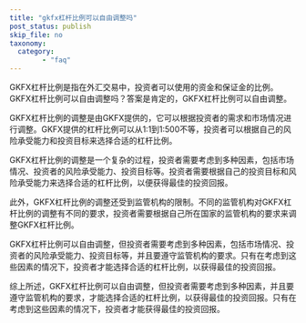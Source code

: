```yaml
---
title: "gkfx杠杆比例可以自由调整吗"
post_status: publish
skip_file: no
taxonomy:
  category:
        - "faq"
---
```


GKFX杠杆比例是指在外汇交易中，投资者可以使用的资金和保证金的比例。GKFX杠杆比例可以自由调整吗？答案是肯定的，GKFX杠杆比例可以自由调整。

GKFX杠杆比例的调整是由GKFX提供的，它可以根据投资者的需求和市场情况进行调整。GKFX提供的杠杆比例可以从1:1到1:500不等，投资者可以根据自己的风险承受能力和投资目标来选择合适的杠杆比例。

GKFX杠杆比例的调整是一个复杂的过程，投资者需要考虑到多种因素，包括市场情况、投资者的风险承受能力、投资目标等。投资者需要根据自己的投资目标和风险承受能力来选择合适的杠杆比例，以便获得最佳的投资回报。

此外，GKFX杠杆比例的调整还受到监管机构的限制。不同的监管机构对GKFX杠杆比例的调整有不同的要求，投资者需要根据自己所在国家的监管机构的要求来调整GKFX杠杆比例。

GKFX杠杆比例可以自由调整，但投资者需要考虑到多种因素，包括市场情况、投资者的风险承受能力、投资目标等，并且要遵守监管机构的要求。只有在考虑到这些因素的情况下，投资者才能选择合适的杠杆比例，以获得最佳的投资回报。

综上所述，GKFX杠杆比例可以自由调整，但投资者需要考虑到多种因素，并且要遵守监管机构的要求，才能选择合适的杠杆比例，以获得最佳的投资回报。只有在考虑到这些因素的情况下，投资者才能获得最佳的投资回报。
